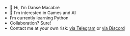 - 👋 Hi, I’m Danse Macabre
- 👀 I’m interested in Games and AI
- I’m currently learning Python
- Collaboration? Sure! 
- Contact me at your own risk:
[via Telegram](https://t.me/Danse_Macabre) or [via Discord](https://discordapp.com/users/981540440711004231)
